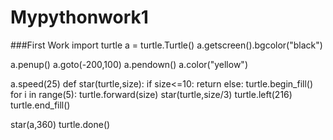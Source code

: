 # Mypythonwork1
###First Work
import turtle 
a = turtle.Turtle()
a.getscreen().bgcolor("black")

a.penup()
a.goto(-200,100)
a.pendown()
a.color("yellow")

a.speed(25)
def star(turtle,size):
    if size<=10:
        return
    else:
        turtle.begin_fill()
        for i in range(5):
            turtle.forward(size)
            star(turtle,size/3)
            turtle.left(216)
            turtle.end_fill()
            
star(a,360)
turtle.done()
